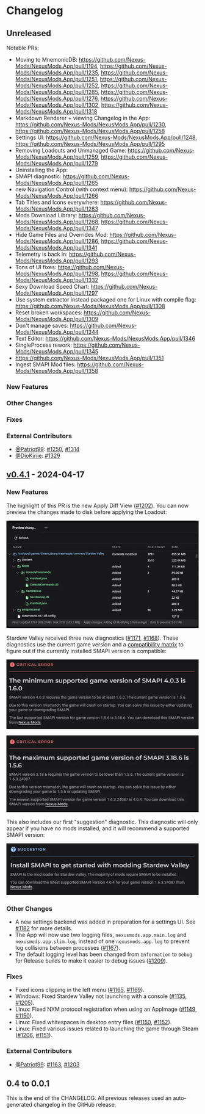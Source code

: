 # Changelog

## Unreleased

Notable PRs:

- Moving to MnemonicDB: https://github.com/Nexus-Mods/NexusMods.App/pull/1194, https://github.com/Nexus-Mods/NexusMods.App/pull/1235, https://github.com/Nexus-Mods/NexusMods.App/pull/1251, https://github.com/Nexus-Mods/NexusMods.App/pull/1252, https://github.com/Nexus-Mods/NexusMods.App/pull/1285, https://github.com/Nexus-Mods/NexusMods.App/pull/1276, https://github.com/Nexus-Mods/NexusMods.App/pull/1302, https://github.com/Nexus-Mods/NexusMods.App/pull/1318
- Markdown Renderer + viewing Changelog in the App: https://github.com/Nexus-Mods/NexusMods.App/pull/1230, https://github.com/Nexus-Mods/NexusMods.App/pull/1258
- Settings UI: https://github.com/Nexus-Mods/NexusMods.App/pull/1248, https://github.com/Nexus-Mods/NexusMods.App/pull/1295
- Removing Loadouts and Unmanaged Game: https://github.com/Nexus-Mods/NexusMods.App/pull/1259, https://github.com/Nexus-Mods/NexusMods.App/pull/1279
- Uninstalling the App: 
- SMAPI diagnostic: https://github.com/Nexus-Mods/NexusMods.App/pull/1265
- new Navigation Control (with context menu): https://github.com/Nexus-Mods/NexusMods.App/pull/1266
- Tab Titles and Icons everywhere: https://github.com/Nexus-Mods/NexusMods.App/pull/1283
- Mods Download Library: https://github.com/Nexus-Mods/NexusMods.App/pull/1268, https://github.com/Nexus-Mods/NexusMods.App/pull/1347
- Hide Game Files and Overrides Mod: https://github.com/Nexus-Mods/NexusMods.App/pull/1286, https://github.com/Nexus-Mods/NexusMods.App/pull/1341
- Telemetry is back in: https://github.com/Nexus-Mods/NexusMods.App/pull/1293
- Tons of UI fixes: https://github.com/Nexus-Mods/NexusMods.App/pull/1298, https://github.com/Nexus-Mods/NexusMods.App/pull/1332
- Sexy Download Speed Chart: https://github.com/Nexus-Mods/NexusMods.App/pull/1297
- Use system extractor instead packaged one for Linux with compile flag: https://github.com/Nexus-Mods/NexusMods.App/pull/1308
- Reset broken workspaces: https://github.com/Nexus-Mods/NexusMods.App/pull/1309
- Don't manage saves: https://github.com/Nexus-Mods/NexusMods.App/pull/1344
- Text Editor: https://github.com/Nexus-Mods/NexusMods.App/pull/1346
- SingleProcess rework: https://github.com/Nexus-Mods/NexusMods.App/pull/1345
- https://github.com/Nexus-Mods/NexusMods.App/pull/1351
- Ingest SMAPI Mod files: https://github.com/Nexus-Mods/NexusMods.App/pull/1358

### New Features

### Other Changes

### Fixes

### External Contributors

- [@Patriot99](https://github.com/Patriot99): [#1250](https://github.com/Nexus-Mods/NexusMods.App/pull/1250), [#1314](https://github.com/Nexus-Mods/NexusMods.App/pull/1314)
- [@DioKiriie](https://github.com/DioKiriie): [#1329](https://github.com/Nexus-Mods/NexusMods.App/pull/1329)

## [v0.4.1](https://github.com/Nexus-Mods/NexusMods.App/releases/tag/v0.4.1) - 2024-04-17

### New Features

The highlight of this PR is the new Apply Diff View ([#1202](https://github.com/Nexus-Mods/NexusMods.App/pull/1202)). You can now preview the changes made to disk before applying the Loadout:

![Screenshot of the new Apply Diff View that displays a list of files with different states like "Contents modified" or "Added" as well as file counts for directories and file/directory sizes.](./docs/changelog-assets/3ee7ede1aafade7797185cb7f9f49b2a.webp)

Stardew Valley received three new diagnostics ([#1171](https://github.com/Nexus-Mods/NexusMods.App/pull/1171), [#1168](https://github.com/Nexus-Mods/NexusMods.App/issues/1168)). These diagnostics use the current game version and a [compatibility matrix](https://github.com/erri120/smapi-versions) to figure out if the currently installed SMAPI version is compatible:

![Screenshot of a critical error where the minimum support game version of SMAPI is greater than the currently game version.](./docs/changelog-assets/a348548403ed6a412fcfe97c22083e0d.webp)

![Screenshot of a critical error where the maximum supported game version of SMAPI is lower than the currently installed game version.](./docs/changelog-assets/15b10289b7aaaefd6f8f9c13da79ced9.webp)

This also includes our first "suggestion" diagnostic. This diagnostic will only appear if you have no mods installed, and it will recommend a supported SMAPI version:

![Screenshot of a suggestion for installing SMAPI to get started with modding Stardew Valley.](./docs/changelog-assets/081da2f32c8803bbd759cf2f22641810.webp)

### Other Changes

- A new settings backend was added in preparation for a settings UI. See [#1182](https://github.com/Nexus-Mods/NexusMods.App/issues/1182) for more details.
- The App will now use two logging files, `nexusmods.app.main.log` and `nexusmods.app.slim.log`, instead of one `nexusmods.app.log` to prevent log collisions between processes ([#1167](https://github.com/Nexus-Mods/NexusMods.App/pull/1167)).
- The default logging level has been changed from `Information` to `Debug` for Release builds to make it easier to debug issues ([#1209](https://github.com/Nexus-Mods/NexusMods.App/pull/1209)).

### Fixes

- Fixed icons clipping in the left menu ([#1165](https://github.com/Nexus-Mods/NexusMods.App/issues/1165), [#1169](https://github.com/Nexus-Mods/NexusMods.App/pull/1169)).
- Windows: Fixed Stardew Valley not launching with a console ([#1135](https://github.com/Nexus-Mods/NexusMods.App/issues/1135), [#1205](https://github.com/Nexus-Mods/NexusMods.App/pull/1205)).
- Linux: Fixed NXM protocol registration when using an AppImage ([#1149](https://github.com/Nexus-Mods/NexusMods.App/issues/1149), [#1150](https://github.com/Nexus-Mods/NexusMods.App/issues/1150)).
- Linux: Fixed whitespaces in desktop entry files ([#1150](https://github.com/Nexus-Mods/NexusMods.App/issues/1150), [#1152](https://github.com/Nexus-Mods/NexusMods.App/pull/1152)).
- Linux: Fixed various issues related to launching the game through Steam ([#1206](https://github.com/Nexus-Mods/NexusMods.App/pull/1206), [#1151](https://github.com/Nexus-Mods/NexusMods.App/issues/1151)).

### External Contributors

- [@Patriot99](https://github.com/Patriot99): [#1163](https://github.com/Nexus-Mods/NexusMods.App/pull/1163), [#1203](https://github.com/Nexus-Mods/NexusMods.App/pull/1203)

## 0.4 to 0.0.1

This is the end of the CHANGELOG. All previous releases used an auto-generated changelog in the GitHub release.
